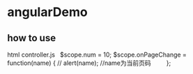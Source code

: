 
# angularDemo
## how to use
   html
      <my-page num={{num}} on-page-change="onPageChange(name)"></my-page>
   controller.js
         $scope.num = 10;
         $scope.onPageChange = function(name) {
            // alert(name);
            //name为当前页码
            }; 
